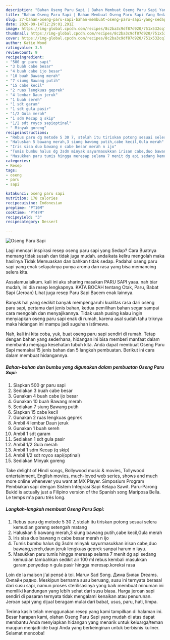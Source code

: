 ```yaml
---
description: "Bahan Oseng Paru Sapi | Bahan Membuat Oseng Paru Sapi Yang Sedap"
title: "Bahan Oseng Paru Sapi | Bahan Membuat Oseng Paru Sapi Yang Sedap"
slug: 27-bahan-oseng-paru-sapi-bahan-membuat-oseng-paru-sapi-yang-sedap
date: 2020-09-14T12:29:01.291Z
image: https://img-global.cpcdn.com/recipes/8c2ba3c9df87d920/751x532cq70/oseng-paru-sapi-foto-resep-utama.jpg
thumbnail: https://img-global.cpcdn.com/recipes/8c2ba3c9df87d920/751x532cq70/oseng-paru-sapi-foto-resep-utama.jpg
cover: https://img-global.cpcdn.com/recipes/8c2ba3c9df87d920/751x532cq70/oseng-paru-sapi-foto-resep-utama.jpg
author: Katie Wood
ratingvalue: 3.5
reviewcount: 9
recipeingredient:
- "500 gr paru sapi"
- "3 buah cabe besar"
- "4 buah cabe ijo besar"
- "10 buah Bawang merah"
- "7 siung Bawang putih"
- "15 cabe kecil"
- "2 ruas lengkuas geprek"
- "4 lembar Daun jeruk"
- "1 buah sereh"
- "1 sdt garam"
- "1 sdt gula pasir"
- "1/2 Gula merah"
- "1 sdm Kecap q skip"
- "1/2 sdt royco sapioptinal"
- " Minyak goreng"
recipeinstructions:
- "Rebus paru dg metode 5 30 7, stelah itu tiriskan potong sesuai selera kemudian goreng setengah matang"
- "Haluskan 5 bawang merah,3 siung bawang putih,cabe kecil,Gula merah"
- "Iris sisa duo bawang n cabe besar merah n ijo"
- "Tumis bumbu halus dg 3sdm minyak sayurmasukkan irisan cabe,duo bawang,sereh,daun jeruk lengkuas geprek sanpai harum n layu."
- "Masukkan paru tumis hingga meresap selama 7 menit dg api sedang kemudian tambahkan sedikit air 100 ml rebus kembali masukkan garam,penyedap n gula pasir hingga meresap.koreksi rasa"
categories:
- Resep
tags:
- oseng
- paru
- sapi

katakunci: oseng paru sapi 
nutrition: 178 calories
recipecuisine: Indonesian
preptime: "PT10M"
cooktime: "PT47M"
recipeyield: "3"
recipecategory: Dessert

---
```



![Oseng Paru Sapi](https://img-global.cpcdn.com/recipes/8c2ba3c9df87d920/751x532cq70/oseng-paru-sapi-foto-resep-utama.jpg)

Lagi mencari inspirasi resep oseng paru sapi yang Sedap? Cara Buatnya memang tidak susah dan tidak juga mudah. andaikata keliru mengolah maka hasilnya Tidak Memuaskan dan bahkan tidak sedap. Padahal oseng paru sapi yang enak selayaknya punya aroma dan rasa yang bisa memancing selera kita.

Assalamualaikum. kali ini aku sharing masakan PARU SAPI yaaa. nah biar mudah, ini dia resep lengkapnya. KATA BOCAH tentang Otak, Paru, Babat Sapi (Jeroan) Lihat juga resep Paru Sapi Bacem enak lainnya.

Banyak hal yang sedikit banyak mempengaruhi kualitas rasa dari oseng paru sapi, pertama dari jenis bahan, kedua pemilihan bahan segar sampai cara mengolah dan menyajikannya. Tidak usah pusing kalau ingin menyiapkan oseng paru sapi enak di rumah, karena asal sudah tahu triknya maka hidangan ini mampu jadi suguhan istimewa.


Nah, kali ini kita coba, yuk, buat oseng paru sapi sendiri di rumah. Tetap dengan bahan yang sederhana, hidangan ini bisa memberi manfaat dalam membantu menjaga kesehatan tubuh kita. Anda dapat membuat Oseng Paru Sapi memakai 15 jenis bahan dan 5 langkah pembuatan. Berikut ini cara dalam membuat hidangannya.

<!--inarticleads1-->

##### Bahan-bahan dan bumbu yang digunakan dalam pembuatan Oseng Paru Sapi:

1. Siapkan 500 gr paru sapi
1. Sediakan 3 buah cabe besar
1. Gunakan 4 buah cabe ijo besar
1. Gunakan 10 buah Bawang merah
1. Sediakan 7 siung Bawang putih
1. Siapkan 15 cabe kecil
1. Gunakan 2 ruas lengkuas geprek
1. Ambil 4 lembar Daun jeruk
1. Gunakan 1 buah sereh
1. Ambil 1 sdt garam
1. Sediakan 1 sdt gula pasir
1. Ambil 1/2 Gula merah
1. Ambil 1 sdm Kecap (q skip)
1. Ambil 1/2 sdt royco sapi(optinal)
1. Sediakan  Minyak goreng


Take delight of Hindi songs, Bollywood music &amp; movies, Tollywood entertainment, English movies, much-loved web series, shows and much more online whenever you want at MX Player. Simposium Program Pembiakan sapi dengan Sistem Integrasi Sapi Kelapa Sawit. Paru-Parong Bukid is actually just a Filipino version of the Spanish song Mariposa Bella. Le temps m&#39;a paru très long. 

<!--inarticleads2-->

##### Langkah-langkah membuat Oseng Paru Sapi:

1. Rebus paru dg metode 5 30 7, stelah itu tiriskan potong sesuai selera kemudian goreng setengah matang
1. Haluskan 5 bawang merah,3 siung bawang putih,cabe kecil,Gula merah
1. Iris sisa duo bawang n cabe besar merah n ijo
1. Tumis bumbu halus dg 3sdm minyak sayurmasukkan irisan cabe,duo bawang,sereh,daun jeruk lengkuas geprek sanpai harum n layu.
1. Masukkan paru tumis hingga meresap selama 7 menit dg api sedang kemudian tambahkan sedikit air 100 ml rebus kembali masukkan garam,penyedap n gula pasir hingga meresap.koreksi rasa


Loin de la maison j&#39;ai pensé à toi. Maruv Sad Song. Дима Билан Dreams. Онлайн радио. Meskipun bernama susu beruang, susu ini ternyata berasal dari susu sapi, namun proses sterilisasinya yang baik membuat minuman ini memiliki kandungan yang lebih sehat dari susu biasa. Harga jeroan sapi sendiri di pasaran ternyata tidak mengalami kenaikan atau penurunan. Jeroan sapi yang dijual beragam mulai dari babat, usus, paru, hati, limpa. 

Terima kasih telah menggunakan resep yang kami tampilkan di halaman ini. Besar harapan kami, olahan Oseng Paru Sapi yang mudah di atas dapat membantu Anda menyiapkan hidangan yang menarik untuk keluarga/teman maupun menjadi ide bagi Anda yang berkeinginan untuk berbisnis kuliner. Selamat mencoba!
